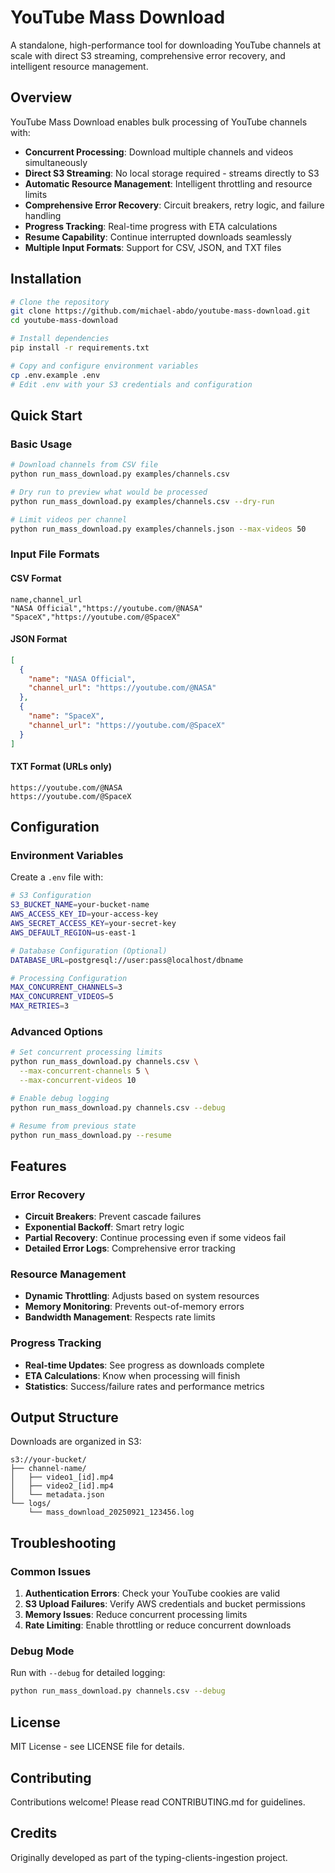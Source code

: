 # YouTube Mass Download

A standalone, high-performance tool for downloading YouTube channels at scale with direct S3 streaming, comprehensive error recovery, and intelligent resource management.

## Overview

YouTube Mass Download enables bulk processing of YouTube channels with:
- **Concurrent Processing**: Download multiple channels and videos simultaneously
- **Direct S3 Streaming**: No local storage required - streams directly to S3
- **Automatic Resource Management**: Intelligent throttling and resource limits
- **Comprehensive Error Recovery**: Circuit breakers, retry logic, and failure handling
- **Progress Tracking**: Real-time progress with ETA calculations
- **Resume Capability**: Continue interrupted downloads seamlessly
- **Multiple Input Formats**: Support for CSV, JSON, and TXT files

## Installation

```bash
# Clone the repository
git clone https://github.com/michael-abdo/youtube-mass-download.git
cd youtube-mass-download

# Install dependencies
pip install -r requirements.txt

# Copy and configure environment variables
cp .env.example .env
# Edit .env with your S3 credentials and configuration
```

## Quick Start

### Basic Usage

```bash
# Download channels from CSV file
python run_mass_download.py examples/channels.csv

# Dry run to preview what would be processed
python run_mass_download.py examples/channels.csv --dry-run

# Limit videos per channel
python run_mass_download.py examples/channels.json --max-videos 50
```

### Input File Formats

#### CSV Format
```csv
name,channel_url
"NASA Official","https://youtube.com/@NASA"
"SpaceX","https://youtube.com/@SpaceX"
```

#### JSON Format
```json
[
  {
    "name": "NASA Official",
    "channel_url": "https://youtube.com/@NASA"
  },
  {
    "name": "SpaceX",
    "channel_url": "https://youtube.com/@SpaceX"
  }
]
```

#### TXT Format (URLs only)
```
https://youtube.com/@NASA
https://youtube.com/@SpaceX
```

## Configuration

### Environment Variables

Create a `.env` file with:

```bash
# S3 Configuration
S3_BUCKET_NAME=your-bucket-name
AWS_ACCESS_KEY_ID=your-access-key
AWS_SECRET_ACCESS_KEY=your-secret-key
AWS_DEFAULT_REGION=us-east-1

# Database Configuration (Optional)
DATABASE_URL=postgresql://user:pass@localhost/dbname

# Processing Configuration
MAX_CONCURRENT_CHANNELS=3
MAX_CONCURRENT_VIDEOS=5
MAX_RETRIES=3
```

### Advanced Options

```bash
# Set concurrent processing limits
python run_mass_download.py channels.csv \
  --max-concurrent-channels 5 \
  --max-concurrent-videos 10

# Enable debug logging
python run_mass_download.py channels.csv --debug

# Resume from previous state
python run_mass_download.py --resume
```

## Features

### Error Recovery
- **Circuit Breakers**: Prevent cascade failures
- **Exponential Backoff**: Smart retry logic
- **Partial Recovery**: Continue processing even if some videos fail
- **Detailed Error Logs**: Comprehensive error tracking

### Resource Management
- **Dynamic Throttling**: Adjusts based on system resources
- **Memory Monitoring**: Prevents out-of-memory errors
- **Bandwidth Management**: Respects rate limits

### Progress Tracking
- **Real-time Updates**: See progress as downloads complete
- **ETA Calculations**: Know when processing will finish
- **Statistics**: Success/failure rates and performance metrics

## Output Structure

Downloads are organized in S3:
```
s3://your-bucket/
├── channel-name/
│   ├── video1_[id].mp4
│   ├── video2_[id].mp4
│   └── metadata.json
└── logs/
    └── mass_download_20250921_123456.log
```

## Troubleshooting

### Common Issues

1. **Authentication Errors**: Check your YouTube cookies are valid
2. **S3 Upload Failures**: Verify AWS credentials and bucket permissions
3. **Memory Issues**: Reduce concurrent processing limits
4. **Rate Limiting**: Enable throttling or reduce concurrent downloads

### Debug Mode

Run with `--debug` for detailed logging:
```bash
python run_mass_download.py channels.csv --debug
```

## License

MIT License - see LICENSE file for details.

## Contributing

Contributions welcome! Please read CONTRIBUTING.md for guidelines.

## Credits

Originally developed as part of the typing-clients-ingestion project.